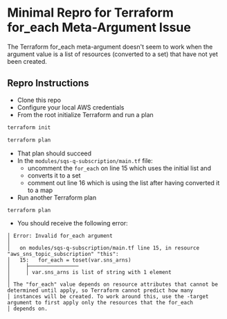 # Minimal Repro for Terraform for_each Meta-Argument Issue

The Terraform for_each meta-argument doesn't seem to work when the argument
value is a list of resources (converted to a set) that have not yet been
created.


## Repro Instructions

- Clone this repo
- Configure your local AWS credentials
- From the root initialize Terraform and run a plan

```sh
terraform init

terraform plan
```

- That plan should succeed
- In the `modules/sqs-q-subscription/main.tf` file:
  - uncomment the `for_each` on line 15 which uses the initial list and
  - converts it to a set
  - comment out line 16 which is using the list after having converted it to a
    map
- Run another Terraform plan

```sh
terraform plan
```

- You should receive the following error:

```
│ Error: Invalid for_each argument
│
│   on modules/sqs-q-subscription/main.tf line 15, in resource "aws_sns_topic_subscription" "this":
│   15:   for_each = toset(var.sns_arns)
│     ├────────────────
│     │ var.sns_arns is list of string with 1 element
│
│ The "for_each" value depends on resource attributes that cannot be determined until apply, so Terraform cannot predict how many
│ instances will be created. To work around this, use the -target argument to first apply only the resources that the for_each
│ depends on.
```
